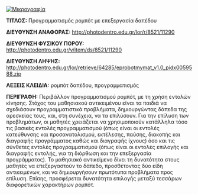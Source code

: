 [![Μικρογραφία](http://photodentro.edu.gr/lor/retrieve/64283/eprobotmymat_v1.0.zip.jpg)](http://photodentro.edu.gr/lor/r/8521/11290)

**ΤΙΤΛΟΣ:** Προγραμματισμός ρομπότ με επεξεργασία δαπέδου

**ΔΙΕΥΘΥΝΣΗ ΑΝΑΦΟΡΑΣ:** http://photodentro.edu.gr/lor/r/8521/11290

**ΔΙΕΥΘΥΝΣΗ ΦΥΣΙΚΟΥ ΠΟΡΟΥ:** http://photodentro.edu.gr/v/item/ds/8521/11290

**ΔΙΕΥΘΥΝΣΗ ΛΗΨΗΣ:** http://photodentro.edu.gr/lor/retrieve/64285/eprobotmymat_v1.0_pidx0059588.zip

**ΛΕΞΕΙΣ ΚΛΕΙΔΙΑ:** ρομπότ δαπέδου, προγραμματισμός

**ΠΕΡΙΓΡΑΦΗ:** Περιβάλλον προγραμματισμού ρομπότ, με τη χρήση εντολών κίνησης. Στόχος του μαθησιακού αντικειμένου είναι τα παιδιά να σχεδιάσουν προγραμματιστικά προβλήματα, δημιουργώντας δάπεδα της αρεσκείας τους, και, στη συνέχεια, να τα επιλύσουν. Για την επίλυση των προβλημάτων, οι μαθητές χρειάζεται να χρησιμοποιούν κατάλληλα τόσο τις βασικές εντολές προγραμματισμού (όπως είναι οι εντολές κατεύθυνσης και προσανατολισμού, εκτέλεσης, παύσης, διακοπής και διαγραφής προγράμματος καθώς και διαγραφής ίχνους) όσο και τις σύνθετες εντολές προγραμματισμού (όπως είναι οι εντολές επιλογής και διαγραφής εντολής, για τη διόρθωση και την επεξεργασία προγράμματος). 
Το μαθησιακό αντικείμενο δίνει τη δυνατότητα στους μαθητές να επεξεργαστούν το δάπεδο, προσθέτοντας δύο είδη αντικειμένων, και να δημιουργήσουν πρωτότυπα προβλήματα προς επίλυση. Επίσης, προσφέρεται δυνατότητα επιλογής μεταξύ τεσσάρων διαφορετικών χαρακτήρων ρομπότ.
